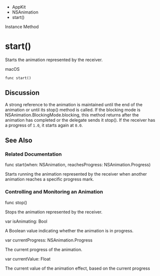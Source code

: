 

- AppKit
- NSAnimation
-  start() 

Instance Method

# start()

Starts the animation represented by the receiver.

macOS

``` source
func start()
```

## Discussion

A strong reference to the animation is maintained until the end of the animation or until its stop() method is called. If the blocking mode is NSAnimation.BlockingMode.blocking, this method returns after the animation has completed or the delegate sends it stop(). If the receiver has a progress of `1.0`, it starts again at `0.0`.

## See Also

### Related Documentation

func start(when: NSAnimation, reachesProgress: NSAnimation.Progress)

Starts running the animation represented by the receiver when another animation reaches a specific progress mark.

### Controlling and Monitoring an Animation

func stop()

Stops the animation represented by the receiver.

var isAnimating: Bool

A Boolean value indicating whether the animation is in progress.

var currentProgress: NSAnimation.Progress

The current progress of the animation.

var currentValue: Float

The current value of the animation effect, based on the current progress

